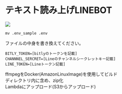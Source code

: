 # テキスト読み上げLINEBOT

<img src="http://qr-official.line.me/L/OIoaB_FTXr.png">

```
mv .env_sample .env
```

ファイルの中身を書き換えてください。
```.env
BITLY_TOKEN=[bitlyのトークンを記載]
CHANNNEL_SERCRET=[Lineのチャンネルシークレットキー記載]
LINE_TOKEN=[Lineトークン記載]
```



ffmpegをDocker(AmazonLinuxImage)を使用してビルド  
ディレクトリ内に含め、zip化  
Lambdaにアップロード(S3からアップロード)
